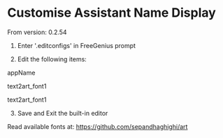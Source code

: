 # Customise Assistant Name Display

From version: 0.2.54

1. Enter '.editconfigs' in FreeGenius prompt

2. Edit the following items:

appName

text2art_font1

text2art_font1

3. Save and Exit the built-in editor

Read available fonts at: https://github.com/sepandhaghighi/art